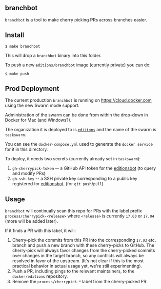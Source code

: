 ## branchbot

`branchbot` is a tool to make cherry picking PRs across branches easier.

## Install

```
$ make branchbot
```

This will drop a `branchbot` binary into this folder.

To push a new `editions/branchbot` image (currently private) you can do:

```
$ make push
```

## Prod Deployment

The current production `branchbot` is running on https://cloud.docker.com using
the new Swarm mode support.

Administration of the swarm can be done from within the drop-down in Docker for
Mac (and Windows?).

The organization it is deployed to is
[`editions`](https://hub.docker.com/r/editions/) and the name of the swarm is
`taskswarm`.

You can see the `docker-compose.yml` used to generate the `docker service` for
it in this directory.

To deploy, it needs two secrets (currently already set in `taskswarm`):

1. `gh-cherrypick-token` -- a GitHub API token for the
   [editionsbot](https://github.com/editionsbot) (to query and modify PRs)
2. `gh-ssh-key` -- a SSH private key corresponding to a public key registered
   for [editionsbot](https://github.com/editionsbot). (for `git push`/`pull`)

## Usage

`branchbot` will continually scan this repo for PRs with the label prefix
`process/cherrypick-<release>` where `<release>` is currently `17.03` or `17.04`
(more will be added later).

If it finds a PR with this label, it will:

1. Cherry-pick the commits from this PR into the corresponding `17.03` etc.
   branch and push a new branch with these cherry-picks to GitHub. The
   cherry-pick will always favor changes from the cherry-picked commits over
   changes in the target branch, so any conflicts will always be resolved in favor
   of the upstream. (It's not clear if this is the most practical behavior in
   actual usage yet, we're still experimenting).
2. Push a PR, including pings to the relevant maintainers, to the
   `docker/editions` repository.
3. Remove the `process/cherrypick-*` label from the cherry-picked PR.

